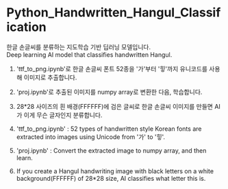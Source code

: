 # Python_Handwritten_Hangul_Classification  
한글 손글씨를 분류하는 지도학습 기반 딥러닝 모델입니다.  
Deep learning AI model that classifies handwritten Hangul.  

1. 'ttf_to_png.ipynb'로 한글 손글씨 폰트 52종을 '가'부터 '힣'까지 유니코드를 사용해 이미지로 추출합니다.  
2. 'proj.ipynb'로 추출된 이미지를 numpy array로 변환한 다음, 학습합니다.  
3. 28*28 사이즈의 흰 배경(FFFFFF)에 검은 글씨로 한글 손글씨 이미지를 만들면 AI가 이게 무슨 글자인지 분류합니다.  
  
  
1. 'ttf_to_png.ipynb' : 52 types of handwritten style Korean fonts are extracted into images using Unicode from '가' to '힣'.  
2. 'proj.ipynb' : Convert the extracted image to numpy array, and then learn.
3. If you create a Hangul handwriting image with black letters on a white background(FFFFFF) of 28*28 size, AI classifies what letter this is.  
